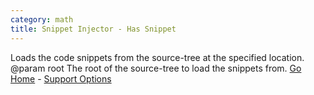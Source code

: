 ```yaml
---
category: math
title: Snippet Injector - Has Snippet
---
```

Loads the code snippets from the source-tree at the specified location.
@param root The root of the source-tree to load the snippets from.
[Go Home](/index.md) - [Support Options](support.md)
